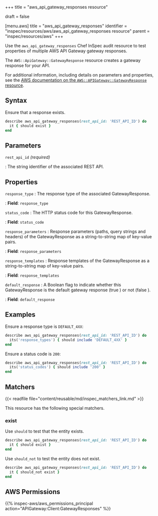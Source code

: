 +++
title = "aws_api_gateway_responses resource"

draft = false


[menu.aws]
title = "aws_api_gateway_responses"
identifier = "inspec/resources/aws/aws_api_gateway_responses resource"
parent = "inspec/resources/aws"
+++

Use the `aws_api_gateway_responses` Chef InSpec audit resource to test properties of multiple AWS API Gateway gateway responses.

The `AWS::ApiGateway::GatewayResponse` resource creates a gateway response for your API.

For additional information, including details on parameters and properties, see the [AWS documentation on the `AWS::APIGateway::GatewayResponse` resource](https://docs.aws.amazon.com/AWSCloudFormation/latest/UserGuide/aws-resource-apigateway-gatewayresponse.html).

## Syntax

Ensure that a response exists.

```ruby
describe aws_api_gateway_responses(rest_api_id: 'REST_API_ID') do
  it { should exist }
end
```

## Parameters

`rest_api_id` _(required)_

: The string identifier of the associated REST API.

## Properties

`response_type`
: The response type of the associated GatewayResponse.

: **Field**: `response_type`

`status_code`
: The HTTP status code for this GatewayResponse.

: **Field**: `status_code`

`response_parameters`
: Response parameters (paths, query strings and headers) of the GatewayResponse as a string-to-string map of key-value pairs.

: **Field**: `response_parameters`

`response_templates`
: Response templates of the GatewayResponse as a string-to-string map of key-value pairs.

: **Field**: `response_templates`

`default_response`
: A Boolean flag to indicate whether this GatewayResponse is the default gateway response (true ) or not (false ).

: **Field**: `default_response`

## Examples

Ensure a response type is `DEFAULT_4XX`:

```ruby
describe aws_api_gateway_responses(rest_api_id: 'REST_API_ID') do
  its('response_types') { should include 'DEFAULT_4XX' }
end
```

Ensure a status code is `200`:

```ruby
describe aws_api_gateway_responses(rest_api_id: 'REST_API_ID') do
  its('status_codes') { should include '200' }
end
```

## Matchers

{{< readfile file="content/reusable/md/inspec_matchers_link.md" >}}

This resource has the following special matchers.

### exist

Use `should` to test that the entity exists.

```ruby
describe aws_api_gateway_responses(rest_api_id: 'REST_API_ID') do
  it { should exist }
end
```

Use `should_not` to test the entity does not exist.

```ruby
describe aws_api_gateway_responses(rest_api_id: 'REST_API_ID') do
  it { should_not exist }
end
```

## AWS Permissions

{{% inspec-aws/aws_permissions_principal action="APIGateway:Client:GatewayResponses" %}}
